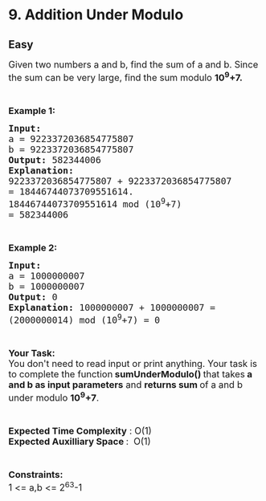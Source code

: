 # 9. Addition Under Modulo
## Easy
<div class="problem-statement">
                <p></p><p><span style="font-size:18px">Given two numbers a and b, find the sum of a and b. Since the sum can be very large, find the sum&nbsp;modulo <strong>10<sup>9</sup>+7.</strong></span></p>

<p>&nbsp;</p>

<p><span style="font-size:18px"><strong>Example 1:</strong></span></p>

<pre><span style="font-size:18px"><strong>Input:
</strong>a = 9223372036854775807
b = 9223372036854775807
<strong>Output: </strong>582344006
<strong>Explanation: 
</strong>9223372036854775807 + 9223372036854775807 
= 18446744073709551614.
18446744073709551614 mod (10<sup>9</sup>+7)
= 582344006</span></pre>

<p>&nbsp;</p>

<p><span style="font-size:18px"><strong>Example 2:</strong></span></p>

<pre><span style="font-size:18px"><strong>Input:
</strong>a = 1000000007
b = 1000000007
<strong>Output: </strong>0
<strong>Explanation: </strong>1000000007 + 1000000007 =
(2000000014) mod (10<sup>9</sup>+7) = 0</span></pre>

<p>&nbsp;</p>

<p><span style="font-size:18px"><strong>Your Task:</strong><br>
You don't need to read input or print anything. Your task is to complete the function<strong> </strong> <strong>sumUnderModulo()&nbsp;</strong>that takes<strong> a and b as input parameters</strong> and <strong>returns sum </strong>of a and b under modulo <strong>10<sup>9</sup>+7</strong>. </span></p>

<p>&nbsp;</p>

<p><span style="font-size:18px"><strong>Expected Time Complexity</strong> : O(1)<br>
<strong>Expected Auxilliary Space </strong>:&nbsp; O(1)</span></p>

<p>&nbsp;</p>

<p><strong><span style="font-size:18px">Constraints:</span></strong><br>
<span style="font-size:18px">1 &lt;= a,b &lt;= 2<sup>63</sup>-1</span></p>
 <p></p>
            </div>